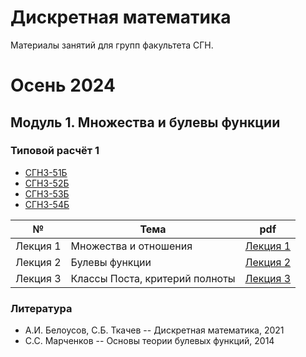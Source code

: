 # Дискретная математика

Материалы занятий для групп факультета СГН.

# Осень 2024

## Модуль 1. Множества и булевы функции

### Типовой расчёт 1
- [СГН3-51Б](./hw/tasks_t1_51.pdf)
- [СГН3-52Б](./hw/tasks_t1_52.pdf)
- [СГН3-53Б](./hw/tasks_t1_53.pdf)
- [СГН3-54Б](./hw/tasks_t1_54.pdf)

| № | Тема | pdf |
|:---:|---|:---:|
|Лекция&nbsp;1| Множества и отношения| [Лекция&nbsp;1](./lections/lection_1.pdf) |
|Лекция&nbsp;2| Булевы функции | [Лекция&nbsp;2](./lections/lection_2.pdf) |
|Лекция&nbsp;3| Классы Поста, критерий полноты | [Лекция&nbsp;3](./lections/lection_3.pdf) |

### Литература 

- А.И. Белоусов, С.Б. Ткачев -- Дискретная математика, 2021
- С.С. Марченков -- Основы теории булевых функций, 2014
